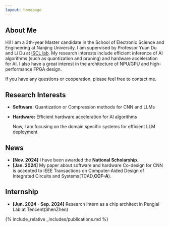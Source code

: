 ```yaml
---
layout: homepage
---
```


## About Me

Hi! I am a 3th-year Master candidate in the School of Electronic Science and Engineering at Nanjing University. I am supervised by Professor Yuan Du and Li Du at [ISCL lab](https://iscl.nju.edu.cn/42924/list.htm). My research interests include efficient inference of AI algorithms (such as quantization and pruning) and hardware acceleration for AI. I also have a great interest in the architecture of NPU/GPU and high-performance FPGA design.

If you have any questions or cooperation, please feel free to contact me.

## Research Interests

- **Software:** Quantization or Compression methods for CNN and LLMs
- **Hardware:** Efficient hardware acceleration for AI algorithms
    
    Now, I am focusing on the domain specific systems for efficient LLM deployment 
    
## News

- **[Nov. 2024]** I have been awarded the <strong>National Scholarship</strong>.
- **[Jan. 2024]** My paper about software and hardware Co-design for CNN is accepted to IEEE Transactions on Computer-Aided Design of Integrated Circuits and Systems(TCAD,<strong>CCF-A</strong>).

## Internship
- **[Jun. 2024 - Sep. 2024]** Research Intern as a chip architect in Penglai Lab at Tencent(ShenZhen)


{% include_relative _includes/publications.md %}